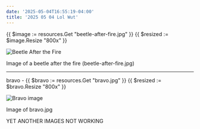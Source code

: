 ```yaml
---
date: '2025-05-04T16:55:19-04:00'
title: '2025 05 04 Lol Wut'
---
```


{{ $image := resources.Get "beetle-after-fire.jpg" }}
{{ $resized := $image.Resize "800x" }}

<img src="{{ $resized.RelPermalink }}" alt="Beetle After the Fire" loading="lazy">
<noscript><p>Image of a beetle after the fire (beetle-after-fire.jpg)</p></noscript>

----

bravo -
{{ $bravo := resources.Get "bravo.jpg" }}
{{ $resized := $bravo.Resize "800x" }}

<img src="{{ $resized.RelPermalink }}" alt="Bravo image" loading="lazy">
<noscript><p>Image of bravo.jpg</p></noscript>

YET ANOTHER IMAGES NOT WORKING

